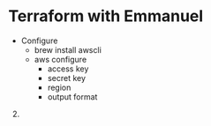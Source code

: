 # Terraform with Emmanuel

- Configure
  - brew install awscli
  - aws configure
    - access key
    - secret key
    - region
    - output format

2.